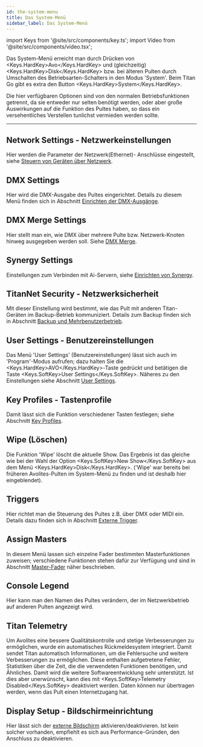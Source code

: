 ```yaml
---
id: the-system-menu
title: Das System-Menü
sidebar_label: Das System-Menü
---
```


import Keys from '@site/src/components/key.ts';
import Video from '@site/src/components/video.tsx';

Das System-Menü erreicht man durch Drücken von <Keys.HardKey>Avo</Keys.HardKey> und (gleichzeitig) 
<Keys.HardKey>Disk</Keys.HardKey> bzw. bei älteren Pulten durch Umschalten des Betriebsarten-Schalters 
in den Modus 'System'. Beim Titan Go gibt es extra den Button <Keys.HardKey>System</Keys.HardKey>.

Die hier verfügbaren Optionen sind von den normalen Betriebsfunktionen 
getrennt, da sie entweder nur selten benötigt werden, oder aber große 
Auswirkungen auf die Funktion des Pultes haben, so dass ein versehentliches 
Verstellen tunlichst vermieden werden sollte.

---

## Network Settings - Netzwerkeinstellungen

Hier werden die Parameter der Netzwerk(Ethernet)- Anschlüsse eingestellt, 
siehe [Steuern von Geräten über Netzwerk](../networking/controlling-fixtures-over-a-network.md).

## DMX Settings

Hier wird die DMX-Ausgabe des Pultes eingerichtet. Details zu diesem
Menü finden sich in Abschnitt [Einrichten der DMX-Ausgänge](dmx-output-mapping.md#einrichten-der-dmx-ausgänge).

## DMX Merge Settings

Hier stellt man ein, wie DMX über mehrere Pulte bzw. Netzwerk-Knoten
hinweg ausgegeben werden soll. Siehe [DMX Merge](dmx-output-mapping.md#dmx-merge).

## Synergy Settings

Einstellungen zum Verbinden mit Ai-Servern, siehe [Einrichten von Synergy](../synergy/setting-up.md#einrichten-von-synergy).

## TitanNet Security - Netzwerksicherheit

Mit dieser Einstellung wird bestimmt, wie das Pult mit anderen
Titan-Geräten im Backup-Betrieb kommuniziert. Details zum Backup finden
sich in Abschnitt [Backup und Mehrbenutzerbetrieb](../running-the-show/linking-consoles-for-multi-user-or-backup.md).

## User Settings - Benutzereinstellungen

Das Menü 'User Settings' (Benutzereinstellungen) lässt sich auch im
'Program'-Modus aufrufen; dazu halten Sie die <Keys.HardKey>AVO</Keys.HardKey>-Taste gedrückt und
betätigen die Taste <Keys.SoftKey>User Settings</Keys.SoftKey>. Näheres zu den Einstellungen
siehe Abschnitt [User Settings](user-settings.md).

## Key Profiles - Tastenprofile

Damit lässt sich die Funktion verschiedener Tasten festlegen; siehe
Abschnitt [Key Profiles](key-profiles.md).

## Wipe (Löschen)

Die Funktion 'Wipe' löscht die aktuelle Show. Das Ergebnis ist das
gleiche wie bei der Wahl der Option <Keys.SoftKey>New Show</Keys.SoftKey> aus dem Menü <Keys.HardKey>Disk</Keys.HardKey>.
('Wipe' war bereits bei früheren Avolites-Pulten im System-Menü zu
finden und ist deshalb hier eingeblendet).

## Triggers

Hier richtet man die Steuerung des Pultes z.B. über DMX oder MIDI ein.
Details dazu finden sich in Abschnitt [Externe Trigger](../running-the-show/midi-dmx-or-audio-triggering.md).

## Assign Masters

In diesem Menü lassen sich einzelne Fader bestimmten Master­funktionen
zuweisen; verschiedene Funktionen stehen dafür zur Verfügung und sind in
Abschnitt [Master-Fader](../running-the-show/playback-controls.md#master-fader) 
näher beschrieben.

## Console Legend

Hier kann man den Namen des Pultes verändern, der im Netzwerkbetrieb auf
anderen Pulten angezeigt wird.

## Titan Telemetry

Um Avolites eine bessere Qualitätskontrolle und stetige Verbesserungen
zu ermöglichen, wurde ein automatisches Rückmeldesystem integriert.
Damit sendet Titan automatisch Informationen, um die Fehlersuche und
weitere Verbesserungen zu ermöglichen. Diese enthalten aufgetretene
Fehler, Statistiken über die Zeit, die die verwendeten Funktionen
benötigen, und Ähnliches. Damit wird die weitere Softwareentwicklung
sehr unterstützt. Ist dies aber unerwünscht, kann dies 
mit <Keys.SoftKey>Telemetry Disabled</Keys.SoftKey> deaktiviert werden. Daten können nur übertragen werden, wenn
das Pult einen Internetzugang hat.

## Display Setup - Bildschirmeinrichtung

Hier lässt sich der [externe Bildschirm](external-displays.md)
aktivieren/deaktivieren. Ist kein solcher vorhanden, empfiehlt es sich aus 
Performance-Gründen, den Anschluss zu deaktivieren.
